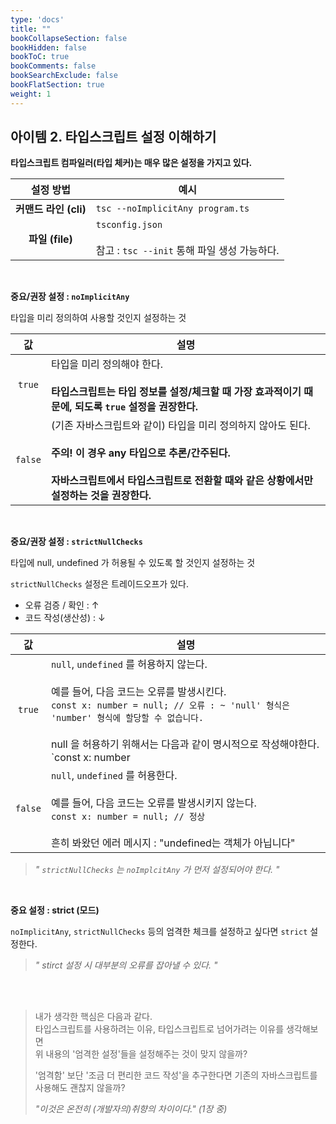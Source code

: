 ```yaml
---
type: 'docs'
title: ""
bookCollapseSection: false
bookHidden: false
bookToC: true
bookComments: false
bookSearchExclude: false
bookFlatSection: true
weight: 1
---
```


## 아이템 2. 타입스크립트 설정 이해하기

**타입스크립트 컴파일러(타입 체커)는 매우 많은 설정을 가지고 있다.**

|설정 방법|예시|
|:-:|-|
|**커맨드 라인 (cli)**|`tsc --noImplicitAny program.ts`|
|**파일 (file)**|`tsconfig.json` <br><br> 참고 : `tsc --init` 통해 파일 생성 가능하다.|

<br>

**중요/권장 설정 : `noImplicitAny`**

타입을 미리 정의하여 사용할 것인지 설정하는 것

|값|설명|
|:-:|-|
|`true`|타입을 미리 정의해야 한다. <br><br> **타입스크립트는 타입 정보를 설정/체크할 때 가장 효과적이기 때문에, 되도록 `true` 설정을 권장한다.**|
|`false`|(기존 자바스크립트와 같이) 타입을 미리 정의하지 않아도 된다. <br><br> **주의! 이 경우 any 타입으로 추론/간주된다.** <br><br> **자바스크립트에서 타입스크립트로 전환할 때와 같은 상황에서만 설정하는 것을 권장한다.**|

<br>

**중요/권장 설정 : `strictNullChecks`**

타입에 null, undefined 가 허용될 수 있도록 할 것인지 설정하는 것

`strictNullChecks` 설정은 트레이드오프가 있다. <br>
- 오류 검증 / 확인 : ↑
- 코드 작성(생산성) : ↓

|값|설명|
|:-:|-|
|`true`|`null`, `undefined` 를 허용하지 않는다. <br><br> 예를 들어, 다음 코드는 오류를 발생시킨다. <br> `const x: number = null; // 오류 : ~ 'null' 형식은 'number' 형식에 할당할 수 없습니다.` <br><br> null 을 허용하기 위해서는 다음과 같이 명시적으로 작성해야한다. <br> `const x: number | null = null;` (이 부분은 확인해볼 것)|
|`false`|`null`, `undefined` 를 허용한다. <br><br> 예를 들어, 다음 코드는 오류를 발생시키지 않는다. <br> `const x: number = null; // 정상` <br><br> 흔히 봐왔던 에러 메시지 : "undefined는 객체가 아닙니다"|

> *" `strictNullChecks` 는 `noImplcitAny` 가 먼저 설정되어야 한다. "*

<br>

**중요 설정 : strict (모드)**

`noImplicitAny`, `strictNullChecks` 등의 엄격한 체크를 설정하고 싶다면 `strict` 설정한다.

> *" stirct 설정 시 대부분의 오류를 잡아낼 수 있다. "*

<br><br>

> 내가 생각한 핵심은 다음과 같다. <br>
> 타입스크립트를 사용하려는 이유, 타입스크립트로 넘어가려는 이유를 생각해보면 <br>
> 위 내용의 '엄격한 설정'들을 설정해주는 것이 맞지 않을까?
> 
> '엄격함' 보단 '조금 더 편리한 코드 작성'을 추구한다면 기존의 자바스크립트를 사용해도 괜찮지 않을까?
> 
> *"이것은 온전히 (개발자의)취향의 차이이다." (1장 중)* 